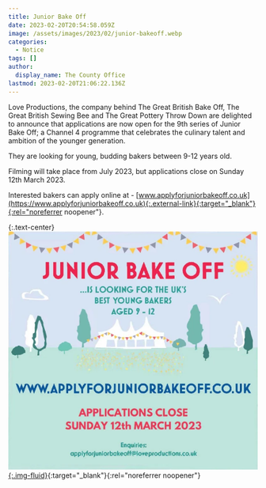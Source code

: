 ```yaml
---
title: Junior Bake Off
date: 2023-02-20T20:54:58.059Z
image: /assets/images/2023/02/junior-bakeoff.webp
categories:
  - Notice
tags: []
author:
  display_name: The County Office
lastmod: 2023-02-20T21:06:22.136Z
---
```

Love Productions, the company behind The Great British Bake Off, The Great British Sewing Bee and The Great Pottery Throw Down are delighted to announce that applications are now open for the 9th series of Junior Bake Off; a Channel 4 programme that celebrates the culinary talent and ambition of the younger generation.

They are looking for young, budding bakers between 9-12 years old.

Filming will take place from July 2023, but applications close on Sunday 12th March 2023.

Interested bakers can apply online at - [www.applyforjuniorbakeoff.co.uk](https://www.applyforjuniorbakeoff.co.uk){:.external-link}{:target="_blank"}{:rel="noreferrer noopener"}.

{:.text-center}
[![Apply for Junior Bakeoff](/assets/images/2023/02/junior-bakeoff-flyer.webp){:.img-fluid}](https://www.applyforjuniorbakeoff.co.uk){:target="_blank"}{:rel="noreferrer noopener"}
